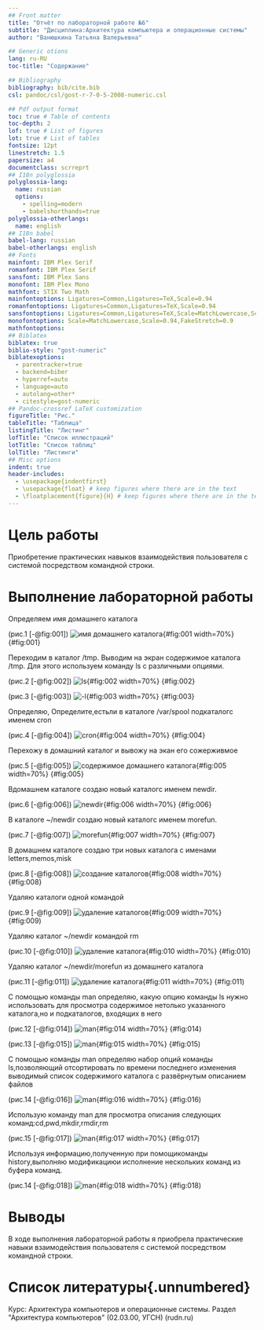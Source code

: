 ```yaml
---
## Front matter
title: "Отчёт по лабораторной работе №6"
subtitle: "Дисциплина:Архитектура компьютера и операционные системы"
author: "Ванюшкина Татьяна Валерьевна"

## Generic otions
lang: ru-RU
toc-title: "Содержание"

## Bibliography
bibliography: bib/cite.bib
csl: pandoc/csl/gost-r-7-0-5-2008-numeric.csl

## Pdf output format
toc: true # Table of contents
toc-depth: 2
lof: true # List of figures
lot: true # List of tables
fontsize: 12pt
linestretch: 1.5
papersize: a4
documentclass: scrreprt
## I18n polyglossia
polyglossia-lang:
  name: russian
  options:
	- spelling=modern
	- babelshorthands=true
polyglossia-otherlangs:
  name: english
## I18n babel
babel-lang: russian
babel-otherlangs: english
## Fonts
mainfont: IBM Plex Serif
romanfont: IBM Plex Serif
sansfont: IBM Plex Sans
monofont: IBM Plex Mono
mathfont: STIX Two Math
mainfontoptions: Ligatures=Common,Ligatures=TeX,Scale=0.94
romanfontoptions: Ligatures=Common,Ligatures=TeX,Scale=0.94
sansfontoptions: Ligatures=Common,Ligatures=TeX,Scale=MatchLowercase,Scale=0.94
monofontoptions: Scale=MatchLowercase,Scale=0.94,FakeStretch=0.9
mathfontoptions:
## Biblatex
biblatex: true
biblio-style: "gost-numeric"
biblatexoptions:
  - parentracker=true
  - backend=biber
  - hyperref=auto
  - language=auto
  - autolang=other*
  - citestyle=gost-numeric
## Pandoc-crossref LaTeX customization
figureTitle: "Рис."
tableTitle: "Таблица"
listingTitle: "Листинг"
lofTitle: "Список иллюстраций"
lotTitle: "Список таблиц"
lolTitle: "Листинги"
## Misc options
indent: true
header-includes:
  - \usepackage{indentfirst}
  - \usepackage{float} # keep figures where there are in the text
  - \floatplacement{figure}{H} # keep figures where there are in the text
---
```


# Цель работы

Приобретение практических навыков взаимодействия пользователя с системой посредством командной строки.


# Выполнение лабораторной работы

Определяем имя домашнего каталога 

(рис.1 [-@fig:001])
![имя домашнего каталога](image/1){#fig:001 width=70%}
{#fig:001}

Переходим в каталог /tmp.  Выводим на экран содержимое каталога /tmp. Для этого используем команду ls с различными опциями.

(рис.2 [-@fig:002])
![ls](image/2){#fig:002 width=70%}
{#fig:002}

(рис.3 [-@fig:003])
![-l](image/3){#fig:003 width=70%}
{#fig:003}

Определяю, Определите,естьли в каталоге /var/spool подкаталогс именем cron

(рис.4 [-@fig:004])
![cron](image/4){#fig:004 width=70%}
{#fig:004}

Перехожу в домашний каталог и вывожу на экан его сожерживмое

(рис.5 [-@fig:005])
![содержимое домашнего каталога](image/5){#fig:005 width=70%}
{#fig:005}

 Вдомашнем каталоге создаю новый каталогс именем newdir.

(рис.6 [-@fig:006])
![newdir](image/6){#fig:006 width=70%}
{#fig:006}

В каталоге ~/newdir создаю новый каталогс именем morefun.

(рис.7 [-@fig:007])
![morefun](image/7){#fig:007 width=70%}
{#fig:007}

 В домашнем каталоге создаю три новых каталога с именами letters,memos,misk 

(рис.8 [-@fig:008])
![создание каталогов](image/8){#fig:008 width=70%}
{#fig:008}

Удаляю каталоги одной командой

(рис.9 [-@fig:009])
![удаление каталогов](image/9){#fig:009 width=70%}
{#fig:009)

Удаляю каталог ~/newdir командой rm

(рис.10 [-@fig:010])
![удаление каталога](image/10){#fig:010 width=70%}
{#fig:010)

 Удаляю каталог ~/newdir/morefun из домашнего каталога

(рис.11 [-@fig:011])
![удаление каталога](image/11){#fig:011 width=70%}
{#fig:011)

С помощью команды man определяю, какую опцию команды ls нужно использовать для просмотра содержимое нетолько указанного каталога,но и подкаталогов,
 входящих в него

(рис.12 [-@fig:014])
![man](image/14){#fig:014 width=70%}
{#fig:014)

(рис.13 [-@fig:015])
![man](image/15){#fig:015 width=70%}
{#fig:015)

С помощью команды man определяю набор опций команды ls,позволяющий отсортировать по времени последнего изменения выводимый список содержимого каталога
 с развёрнутым описанием файлов

(рис.14 [-@fig:016])
![man](image/16){#fig:016 width=70%}
{#fig:016)

 Использую команду man для просмотра описания следующих команд:cd,pwd,mkdir,rmdir,rm

(рис.15 [-@fig:017])
![man](image/17){#fig:017 width=70%}
{#fig:017)

Используя информацию,полученную при помощикоманды history,выполняю модификациюи исполнение нескольких команд из буфера команд.

(рис.14 [-@fig:018])
![man](image/18){#fig:018 width=70%}
{#fig:018)

# Выводы

В ходе выполнения лабораторной работы я приобрела практические навыки взаимодействия пользователя с системой посредством командной строки.

# Список литературы{.unnumbered}

Курс: Архитектура компьютеров и операционные системы. Раздел "Архитектура компьютеров" (02.03.00, УГСН) (rudn.ru) 
